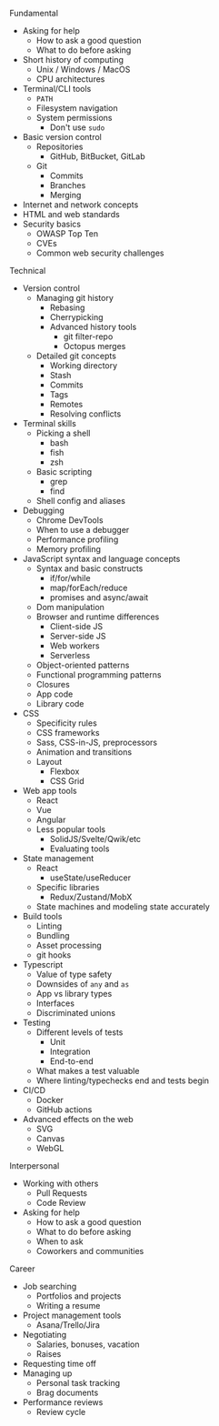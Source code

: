 Fundamental

- Asking for help
  - How to ask a good question
  - What to do before asking
- Short history of computing
  - Unix / Windows / MacOS
  - CPU architectures
- Terminal/CLI tools
  - `PATH`
  - Filesystem navigation
  - System permissions
    - Don't use `sudo`
- Basic version control
  - Repositories
    - GitHub, BitBucket, GitLab
  - Git
    - Commits
    - Branches
    - Merging
- Internet and network concepts
- HTML and web standards
- Security basics
  - OWASP Top Ten
  - CVEs
  - Common web security challenges

Technical

- Version control
  - Managing git history
    - Rebasing
    - Cherrypicking
    - Advanced history tools
      - git filter-repo
      - Octopus merges
  - Detailed git concepts
    - Working directory
    - Stash
    - Commits
    - Tags
    - Remotes
    - Resolving conflicts
- Terminal skills
  - Picking a shell
    - bash
    - fish
    - zsh
  - Basic scripting
    - grep
    - find
  - Shell config and aliases
- Debugging
  - Chrome DevTools
  - When to use a debugger
  - Performance profiling
  - Memory profiling
- JavaScript syntax and language concepts
  - Syntax and basic constructs
    - if/for/while
    - map/forEach/reduce
    - promises and async/await
  - Dom manipulation
  - Browser and runtime differences
    - Client-side JS
    - Server-side JS
    - Web workers
    - Serverless
  - Object-oriented patterns
  - Functional programming patterns
  - Closures
  - App code
  - Library code
- CSS
  - Specificity rules
  - CSS frameworks
  - Sass, CSS-in-JS, preprocessors
  - Animation and transitions
  - Layout
    - Flexbox
    - CSS Grid
- Web app tools
  - React
  - Vue
  - Angular
  - Less popular tools
    - SolidJS/Svelte/Qwik/etc
    - Evaluating tools
- State management
  - React
    - useState/useReducer
  - Specific libraries
    - Redux/Zustand/MobX
  - State machines and modeling state accurately
- Build tools
  - Linting
  - Bundling
  - Asset processing
  - git hooks
- Typescript
  - Value of type safety
  - Downsides of `any` and `as`
  - App vs library types
  - Interfaces
  - Discriminated unions
- Testing
  - Different levels of tests
    - Unit
    - Integration
    - End-to-end
  - What makes a test valuable
  - Where linting/typechecks end and tests begin
- CI/CD
  - Docker
  - GitHub actions
- Advanced effects on the web
  - SVG
  - Canvas
  - WebGL

Interpersonal

- Working with others
  - Pull Requests
  - Code Review
- Asking for help
  - How to ask a good question
  - What to do before asking
  - When to ask
  - Coworkers and communities

Career

- Job searching
  - Portfolios and projects
  - Writing a resume
- Project management tools
  - Asana/Trello/Jira
- Negotiating
  - Salaries, bonuses, vacation
  - Raises
- Requesting time off
- Managing up
  - Personal task tracking
  - Brag documents
- Performance reviews
  - Review cycle
